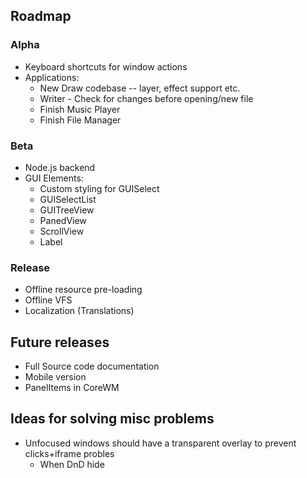 
## Roadmap

### Alpha

* Keyboard shortcuts for window actions
* Applications:
  * New Draw codebase -- layer, effect support etc.
  * Writer - Check for changes before opening/new file
  * Finish Music Player
  * Finish File Manager

### Beta

* Node.js backend
* GUI Elements:
  * Custom styling for GUISelect
  * GUISelectList
  * GUITreeView
  * PanedView
  * ScrollView
  * Label

### Release

* Offline resource pre-loading
* Offline VFS
* Localization (Translations)

## Future releases
* Full Source code documentation
* Mobile version
* PanelItems in CoreWM

## Ideas for solving misc problems
* Unfocused windows should have a transparent overlay to prevent clicks+iframe probles
  * When DnD hide

